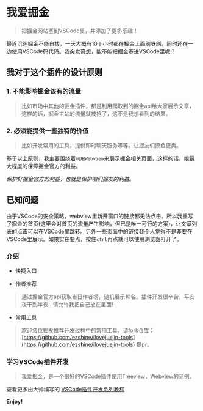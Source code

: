 # 我爱掘金

> 把掘金网站塞到VSCode里，并添加了更多乐趣！

最近沉迷掘金不能自拔，一天大概有10个小时都在掘金上面刷呀刷。同时还在一边使用VSCode码代码。我突发奇想，能不能把掘金塞进VSCode里呢？

## 我对于这个插件的设计原则

### 1. 不能影响掘金该有的流量

> 比如市场中其他的掘金插件，都是利用爬取到的掘金api给大家展示文章，这样的话，掘金主站的流量就被抢了，这不是我想看到的结果。

### 2. 必须能提供一些独特的价值

> 比如开发常用的工具，提供即时聊天服务等等。让掘友们摸鱼更爽。

基于以上原则，我主要围绕着`利用Webview`来展示掘金相关页面，这样的话，能最大程度的保障掘金官方的利益。

*保护好掘金官方的利益，也就是保护咱们掘友的利益。*

## 已知问题

由于VSCode的安全策略，webview里新开窗口的链接都无法点击。所以我重写了掘金的首页(这里会对首页的流量产生影响，但已是唯一可行的方案)，让文章列表的点击可以在VSCode里跳转。另外一些页面中的链接我个人觉得不是非要在VSCode里展示。如果实在要点，按住`ctrl`再点就可以使用浏览器打开了。

### 介绍

- 快捷入口

- 作者推荐

> 通过掘金官方api获取当日作者榜，随机展示10名。插件开发很辛苦，平安夜干到半夜...请允许我把自己放在里面!

- 常用工具

> 欢迎各位掘友推荐开发过程中的常用工具，请fork仓库： [https://github.com/ezshine/ilovejuejin-tools](https://github.com/ezshine/ilovejuejin-tools) 提pr。


### 学习VSCode插件开发

> 我爱掘金，是一个很好的VSCode插件使用Treeview，Webview的范例。

查看更多由大帅编写的 [VSCode插件开发系列教程](https://juejin.cn/post/6910137208607506439)


**Enjoy!**
